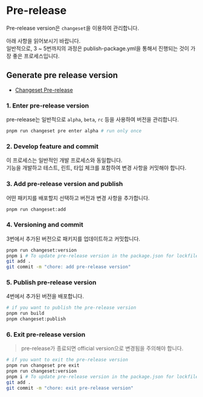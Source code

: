 # Pre-release

Pre-release version은 `changeset`을 이용하여 관리합니다.

아래 사항을 읽어보시기 바랍니다. <br/>
일반적으로, 3 ~ 5번까지의 과정은 publish-package.yml을 통해서 진행되는 것이 가장 좋은 프로세스입니다.

## Generate pre release version

- [Changeset Pre-release](https://github.com/changesets/changesets/blob/main/docs/prereleases.md)

### 1. Enter pre-release version

pre-release는 일반적으로 `alpha`, `beta`, `rc` 등을 사용하여 버전을 관리합니다.

```sh
pnpm run changeset pre enter alpha # run only once
```

### 2. Develop feature and commit

이 프로세스는 일반적인 개발 프로세스와 동일합니다. <br/>
기능을 개발하고 테스트, 린트, 타입 체크를 포함하여 변경 사항을 커밋해야 합니다.

### 3. Add pre-release version and publish

어떤 패키지를 배포할지 선택하고 버전과 변경 사항을 추가합니다.

```sh
pnpm run changeset:add
```

### 4. Versioning and commit

3번에서 추가된 버전으로 패키지를 업데이트하고 커밋합니다.

```sh
pnpm run changeset:version
pnpm i # To update pre-release version in the package.json for lockfile
git add .
git commit -m "chore: add pre-release version"
```

### 5. Publish pre-release version

4번에서 추가된 버전을 배포합니다.

```sh
# if you want to publish the pre-release version
pnpm run build
pnpm changeset:publish
```

### 6. Exit pre-release version

> pre-release가 종료되면 official version으로 변경됨을 주의해야 합니다.

```sh
# if you want to exit the pre-release version
pnpm run changeset pre exit
pnpm run changeset:version
pnpm i # To update pre-release version in the package.json for lockfile
git add .
git commit -m "chore: exit pre-release version"
```
